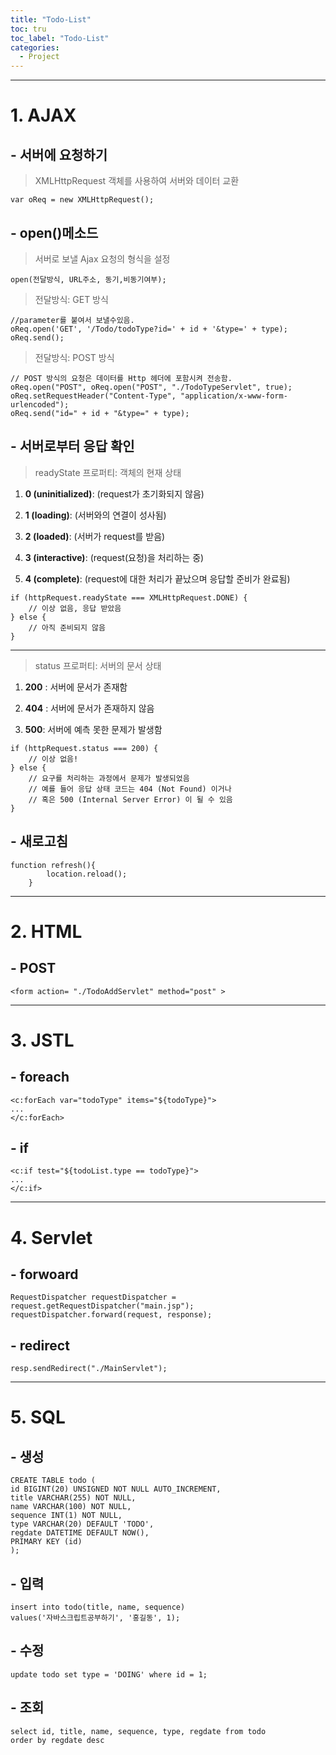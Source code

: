 ```yaml
---
title: "Todo-List"
toc: tru
toc_label: "Todo-List"
categories:
  - Project
---
```



---


# 1. AJAX


## - 서버에 요청하기
> XMLHttpRequest 객체를 사용하여 서버와 데이터 교환
```
var oReq = new XMLHttpRequest();
```

## - open()메소드
> 서버로 보낼 Ajax 요청의 형식을 설정
```
open(전달방식, URL주소, 동기,비동기여부);
```

> 전달방식: GET 방식

```
//parameter를 붙여서 보낼수있음.
oReq.open('GET', '/Todo/todoType?id=' + id + '&type=' + type);
oReq.send();
```

> 전달방식: POST 방식

```
// POST 방식의 요청은 데이터를 Http 헤더에 포함시켜 전송함. 
oReq.open("POST", oReq.open("POST", "./TodoTypeServlet", true);
oReq.setRequestHeader("Content-Type", "application/x-www-form-urlencoded");
oReq.send("id=" + id + "&type=" + type);
```


## - 서버로부터 응답 확인

> readyState 프로퍼티: 객체의 현재 상태

1. **0 (uninitialized)**: (request가 초기화되지 않음)

2. **1 (loading)**:  (서버와의 연결이 성사됨)

3. **2 (loaded)**: (서버가 request를 받음)

4. **3 (interactive)**: (request(요청)을 처리하는 중)

5.  **4 (complete)**:  (request에 대한 처리가 끝났으며 응답할 준비가 완료됨)

```
if (httpRequest.readyState === XMLHttpRequest.DONE) {
    // 이상 없음, 응답 받았음
} else {
    // 아직 준비되지 않음
}
```

---

> status 프로퍼티: 서버의 문서 상태

1. **200** : 서버에 문서가 존재함

2.  **404** : 서버에 문서가 존재하지 않음

3.  **500**: 서버에 예측 못한 문제가 발생함

```
if (httpRequest.status === 200) {
    // 이상 없음!
} else {
    // 요구를 처리하는 과정에서 문제가 발생되었음
    // 예를 들어 응답 상태 코드는 404 (Not Found) 이거나
    // 혹은 500 (Internal Server Error) 이 될 수 있음
}
```

## - 새로고침
```
function refresh(){
		location.reload();
	}
```

---


# 2. HTML

## - POST
```
<form action= "./TodoAddServlet" method="post" >
```

---


# 3. JSTL

## - foreach

```
<c:forEach var="todoType" items="${todoType}">
...
</c:forEach>
```

## - if

```
<c:if test="${todoList.type == todoType}">
...
</c:if>
```


---

# 4. Servlet

## - forwoard

```
RequestDispatcher requestDispatcher = request.getRequestDispatcher("main.jsp");
requestDispatcher.forward(request, response);
```


## - redirect

```
resp.sendRedirect("./MainServlet");
```

---


# 5. SQL

## - 생성
```
CREATE TABLE todo ( 
id BIGINT(20) UNSIGNED NOT NULL AUTO_INCREMENT, 
title VARCHAR(255) NOT NULL, 
name VARCHAR(100) NOT NULL, 
sequence INT(1) NOT NULL, 
type VARCHAR(20) DEFAULT 'TODO', 
regdate DATETIME DEFAULT NOW(), 
PRIMARY KEY (id) 
);
```


## - 입력

```
insert into todo(title, name, sequence) 
values('자바스크립트공부하기', '홍길동', 1); 
```

## - 수정

```
update todo set type = 'DOING' where id = 1; 
```


## - 조회

```
select id, title, name, sequence, type, regdate from todo 
order by regdate desc
```
